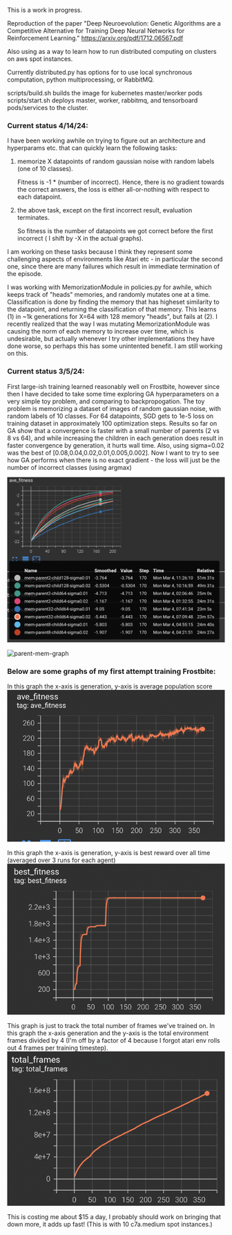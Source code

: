 This is a work in progress. 

Reproduction of the paper "Deep Neuroevolution: Genetic Algorithms are a Competitive 
Alternative for Training Deep Neural Networks for Reinforcement Learning."
https://arxiv.org/pdf/1712.06567.pdf

Also using as a way to learn how to run distributed computing on clusters on aws spot
instances.

Currently distributed.py has options for to use local synchronous computation,
python multiprocessing, or RabbitMQ.

scripts/build.sh builds the image for kubernetes master/worker pods
scripts/start.sh deploys master, worker, rabbitmq, and tensorboard pods/services
to the cluster.

### Current status 4/14/24:
I have been working awhile on trying to figure out an architecture and hyperparams etc.
that can quickly learn the following tasks:

1. memorize X datapoints of random gaussian noise with random labels (one of 10 classes).

   Fitness is -1 * (number of incorrect). Hence, there is no gradient towards the correct
   answers, the loss is either all-or-nothing with respect to each datapoint.

2. the above task, except on the first incorrect result, evaluation terminates.

   So fitness is the number of datapoints we got correct before the first incorrect
   ( I shift by -X in the actual graphs).

I am working on these tasks because I think they represent some challenging aspects of 
environments like Atari etc - in particular the second one, since there are many failures
which result in immediate termination of the episode.

I was working with MemorizationModule in policies.py for awhile, which keeps track of "heads"
memories, and randomly mutates one at a time. Classification is done by finding the 
memory that has higheset similarity to the datapoint, and returning the classification of that
memory. This learns (1) in ~1k generations for X=64 with 128 memory "heads", 
but fails at (2). I recently realized 
that the way I was mutating MemorizationModule was causing the norm of each memory to 
increase over time, which is undesirable, but actually whenever I try other implementations
they have done worse, so perhaps this has some unintented benefit. I am still working
on this. 



### Current status 3/5/24: 
First large-ish training learned reasonably well on Frostbite, however since then
I have decided to take some time exploring GA hyperparameters on a very simple toy problem,
and comparing to backpropogation. The toy problem is memorizing a dataset of images of random 
gaussian noise, with random labels of 10 classes. For 64 datapoints, SGD gets to 1e-5 loss
on training dataset in approximately 100 optimization steps. Results so far on GA show that
a convergence is faster with a small number of parents (2 vs 8 vs 64), and while increasing the
children in each generation does result in faster convergence by generation, it hurts wall time.
Also, using sigma=0.02 was the best of [0.08,0.04,0.02,0.01,0.005,0.002]. 
Now I want to try to see how GA performs when there is no exact gradient - the loss will just be
the number of incorrect classes (using argmax)

![memorization graph](images/memorization_toy.png "Memorization toy problem, GA experiments")

![parent-mem-graph](images/mem-parent.png "Memorization toy problem, GA experiments, vary number of parents")




### Below are some graphs of my first attempt training Frostbite:

In this graph the x-axis is generation, y-axis is average population score
![graph1](images/average.png "Average fitness")


In this graph the x-axis is generation, y-axis is best reward over all time (averaged over
3 runs for each agent)
![graph2](images/best.png "Best fitness")


This graph is just to track the total number of frames we've trained on.
In this graph the x-axis generation and the y-axis is the total environment frames divided by 4
(I'm off by a factor of 4 because I forgot atari env rolls out 4 frames per training timestep).
![graph3](images/frames.png "Training frames")


This is costing me about $15 a day, I probably should work on bringing that down more, it adds up
fast! (This is with 10 c7a.medium spot instances.)
